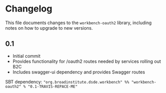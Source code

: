 # Changelog

This file documents changes to the `workbench-oauth2` library, including notes on how to upgrade to new versions.

## 0.1

- Initial commit
- Provides functionality for /oauth2 routes needed by services rolling out B2C
- Includes swagger-ui dependency and provides Swagger routes

SBT dependency: `"org.broadinstitute.dsde.workbench" %% "workbench-oauth2" % "0.1-TRAVIS-REPACE-ME"`

